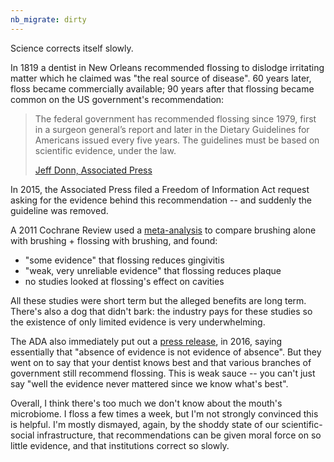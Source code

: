 ```yaml
---
nb_migrate: dirty
---
```


Science corrects itself slowly.

In 1819 a dentist in New Orleans recommended flossing to dislodge irritating matter which he claimed was "the real source of disease". 60 years later, floss became commercially available; 90 years after that flossing became common on the US government's recommendation:

> The federal government has recommended flossing since 1979, first in a surgeon general’s report and later in the Dietary Guidelines for Americans issued every five years. The guidelines must be based on scientific evidence, under the law.
>
> [Jeff Donn, Associated Press](https://apnews.com/f7e66079d9ba4b4985d7af350619a9e3/medical-benefits-dental-floss-unproven)

In 2015, the Associated Press filed a Freedom of Information Act request asking for the evidence behind this recommendation -- and suddenly the guideline was removed.

A 2011 Cochrane Review used a [meta-analysis](https://www.cochranelibrary.com/cdsr/doi/10.1002/14651858.CD008829.pub2/full) to compare brushing alone with brushing + flossing with brushing, and found:
* "some evidence" that flossing reduces gingivitis
* "weak, very unreliable evidence" that flossing reduces plaque
* no studies looked at flossing's effect on cavities


All these studies were short term but the alleged benefits are long term. There's also a dog that didn't bark: the industry pays for these studies so the existence of only limited evidence is very underwhelming.

The ADA also immediately put out a [press release](https://www.ada.org/en/press-room/news-releases/2016-archive/august/statement-from-the-american-dental-association-about-interdental-cleaners), in 2016, saying essentially that "absence of evidence is not evidence of absence". But they went on to say that your dentist knows best and that various branches of government still recommend flossing. This is weak sauce -- you can't just say "well the evidence never mattered since we know what's best".

Overall, I think there's too much we don't know about the mouth's microbiome. I floss a few times a week, but I'm not strongly convinced this is helpful. I'm mostly dismayed, again, by the shoddy state of our scientific-social infrastructure, that recommendations can be given moral force on so little evidence, and that institutions correct so slowly.



